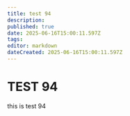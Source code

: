 ```yaml
---
title: test 94
description: 
published: true
date: 2025-06-16T15:00:11.597Z
tags: 
editor: markdown
dateCreated: 2025-06-16T15:00:11.597Z
---
```


# TEST 94
this is test 94
